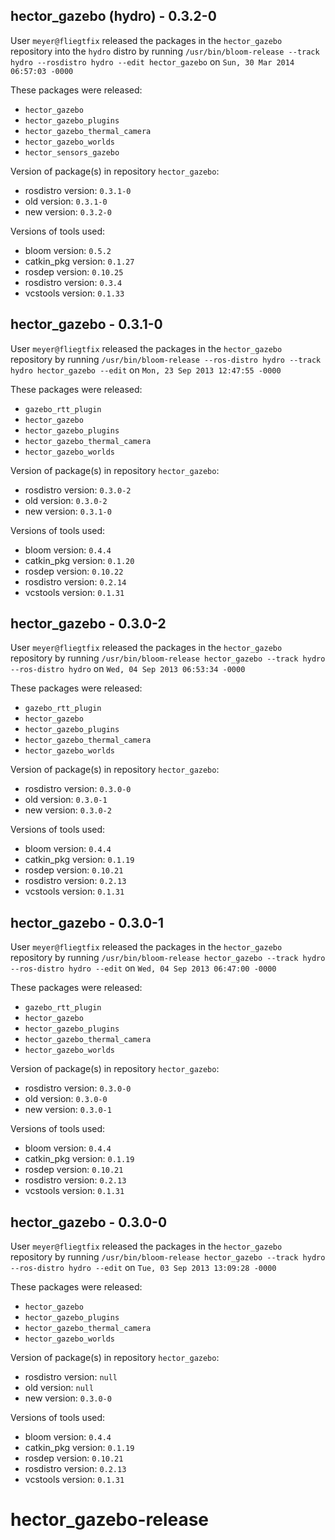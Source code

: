 ## hector_gazebo (hydro) - 0.3.2-0

User `meyer@fliegtfix` released the packages in the `hector_gazebo` repository into the `hydro` distro by running `/usr/bin/bloom-release --track hydro --rosdistro hydro --edit hector_gazebo` on `Sun, 30 Mar 2014 06:57:03 -0000`

These packages were released:
- `hector_gazebo`
- `hector_gazebo_plugins`
- `hector_gazebo_thermal_camera`
- `hector_gazebo_worlds`
- `hector_sensors_gazebo`

Version of package(s) in repository `hector_gazebo`:
- rosdistro version: `0.3.1-0`
- old version: `0.3.1-0`
- new version: `0.3.2-0`

Versions of tools used:
- bloom version: `0.5.2`
- catkin_pkg version: `0.1.27`
- rosdep version: `0.10.25`
- rosdistro version: `0.3.4`
- vcstools version: `0.1.33`


## hector_gazebo - 0.3.1-0

User `meyer@fliegtfix` released the packages in the `hector_gazebo` repository by running `/usr/bin/bloom-release --ros-distro hydro --track hydro hector_gazebo --edit` on `Mon, 23 Sep 2013 12:47:55 -0000`

These packages were released:
- `gazebo_rtt_plugin`
- `hector_gazebo`
- `hector_gazebo_plugins`
- `hector_gazebo_thermal_camera`
- `hector_gazebo_worlds`

Version of package(s) in repository `hector_gazebo`:
- rosdistro version: `0.3.0-2`
- old version: `0.3.0-2`
- new version: `0.3.1-0`

Versions of tools used:
- bloom version: `0.4.4`
- catkin_pkg version: `0.1.20`
- rosdep version: `0.10.22`
- rosdistro version: `0.2.14`
- vcstools version: `0.1.31`


## hector_gazebo - 0.3.0-2

User `meyer@fliegtfix` released the packages in the `hector_gazebo` repository by running `/usr/bin/bloom-release hector_gazebo --track hydro --ros-distro hydro` on `Wed, 04 Sep 2013 06:53:34 -0000`

These packages were released:
- `gazebo_rtt_plugin`
- `hector_gazebo`
- `hector_gazebo_plugins`
- `hector_gazebo_thermal_camera`
- `hector_gazebo_worlds`

Version of package(s) in repository `hector_gazebo`:
- rosdistro version: `0.3.0-0`
- old version: `0.3.0-1`
- new version: `0.3.0-2`

Versions of tools used:
- bloom version: `0.4.4`
- catkin_pkg version: `0.1.19`
- rosdep version: `0.10.21`
- rosdistro version: `0.2.13`
- vcstools version: `0.1.31`


## hector_gazebo - 0.3.0-1

User `meyer@fliegtfix` released the packages in the `hector_gazebo` repository by running `/usr/bin/bloom-release hector_gazebo --track hydro --ros-distro hydro --edit` on `Wed, 04 Sep 2013 06:47:00 -0000`

These packages were released:
- `gazebo_rtt_plugin`
- `hector_gazebo`
- `hector_gazebo_plugins`
- `hector_gazebo_thermal_camera`
- `hector_gazebo_worlds`

Version of package(s) in repository `hector_gazebo`:
- rosdistro version: `0.3.0-0`
- old version: `0.3.0-0`
- new version: `0.3.0-1`

Versions of tools used:
- bloom version: `0.4.4`
- catkin_pkg version: `0.1.19`
- rosdep version: `0.10.21`
- rosdistro version: `0.2.13`
- vcstools version: `0.1.31`


## hector_gazebo - 0.3.0-0

User `meyer@fliegtfix` released the packages in the `hector_gazebo` repository by running `/usr/bin/bloom-release hector_gazebo --track hydro --ros-distro hydro --edit` on `Tue, 03 Sep 2013 13:09:28 -0000`

These packages were released:
- `hector_gazebo`
- `hector_gazebo_plugins`
- `hector_gazebo_thermal_camera`
- `hector_gazebo_worlds`

Version of package(s) in repository `hector_gazebo`:
- rosdistro version: `null`
- old version: `null`
- new version: `0.3.0-0`

Versions of tools used:
- bloom version: `0.4.4`
- catkin_pkg version: `0.1.19`
- rosdep version: `0.10.21`
- rosdistro version: `0.2.13`
- vcstools version: `0.1.31`


hector_gazebo-release
=====================
